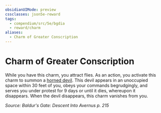 ```yaml
---
obsidianUIMode: preview
cssclasses: json5e-reward
tags:
  - compendium/src/5e/bgdia
  - reward/charm
aliases:
  - Charm of Greater Conscription
---
```

# Charm of Greater Conscription

While you have this charm, you attract flies. As an action, you activate this charm to summon a [horned devil](2-Mechanics/CLI/bestiary/fiend/horned-devil.md). This devil appears in an unoccupied space within 30 feet of you, obeys your commands begrudgingly, and serves you under protest for 9 days or until it dies, whereupon it disappears. When the devil disappears, this charm vanishes from you.

*Source: Baldur's Gate: Descent Into Avernus p. 215*